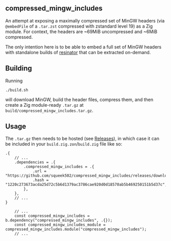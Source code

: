 compressed_mingw_includes
-------------------------

An attempt at exposing a maximally compressed set of MinGW headers (via `@embedFile` of a `.tar.zst` compressed with zstandard level 19) as a Zig module. For context, the headers are ~69MiB uncompressed and ~6MiB compressed.

The only intention here is to be able to embed a full set of MinGW headers with standalone builds of [resinator](https://github.com/squeek502/resinator) that can be extracted on-demand.

## Building

Running

```
./build.sh
```

will download MinGW, build the header files, compress them, and then create a Zig module-ready `.tar.gz` at `build/compressed_mingw_includes.tar.gz`.

## Usage

The `.tar.gz` then needs to be hosted (see [Releases](https://github.com/squeek502/compressed_mingw_includes/releases)), in which case it can be included in your `build.zig.zon`/`build.zig` file like so:

```zig
.{
    // ...
    .dependencies = .{
        .compressed_mingw_includes = .{
            .url = "https://github.com/squeek502/compressed_mingw_includes/releases/download/v11.0.1/compressed_mingw_includes.tar.gz",
            .hash = "1220c273673acda25d72c5b6d1379ac3786cae920d0d18570ab5b469250151b5d37c",
        },
    },
    // ...
}
```

```zig
    // ...
    const compressed_mingw_includes = b.dependency("compressed_mingw_includes", .{});
    const compressed_mingw_includes_module = compressed_mingw_includes.module("compressed_mingw_includes");
    // ...
```
